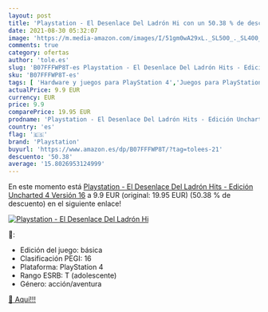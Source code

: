 ```yaml
---
layout: post
title: 'Playstation - El Desenlace Del Ladrón Hi con un 50.38 % de descuento'
date: 2021-08-30 05:32:07
image: 'https://m.media-amazon.com/images/I/51gm0wA29xL._SL500_._SL400_.jpg'
comments: true
category: ofertas
author: 'tole.es'
slug: 'B07FFFWP8T-es Playstation - El Desenlace Del Ladrón Hits - Edición...'
sku: 'B07FFFWP8T-es'
tags: [ 'Hardware y juegos para PlayStation 4','Juegos para PlayStation 4','Videojuegos','playstation', ]
actualPrice: 9.9 EUR
currency: EUR
price: 9.9
comparePrice: 19.95 EUR
prodname: 'Playstation - El Desenlace Del Ladrón Hits - Edición Uncharted 4  Versión 16'
country: 'es'
flag: '🇪🇸'
brand: 'Playstation'
buyurl: 'https://www.amazon.es/dp/B07FFFWP8T/?tag=tolees-21'
descuento: '50.38'
average: '15.8026953124999'
---
```


En este momento está [Playstation - El Desenlace Del Ladrón Hits - Edición Uncharted 4  Versión 16](https://www.amazon.es/dp/B07FFFWP8T/?tag=tolees-21) a 9.9 EUR (original: 19.95 EUR) (50.38 %  de descuento) en el siguiente enlace!

[![Playstation - El Desenlace Del Ladrón Hi](https://m.media-amazon.com/images/I/51gm0wA29xL._SL500_._SL400_.jpg)](https://www.amazon.es/dp/B07FFFWP8T/?tag=tolees-21)

🔎:

- Edición del juego: básica
- Clasificación PEGI: 16
- Plataforma: PlayStation 4
- Rango ESRB: T (adolescente)
- Género: acción/aventura

[🛒 Aquí!!!](https://www.amazon.es/dp/B07FFFWP8T/?tag=tolees-21)
